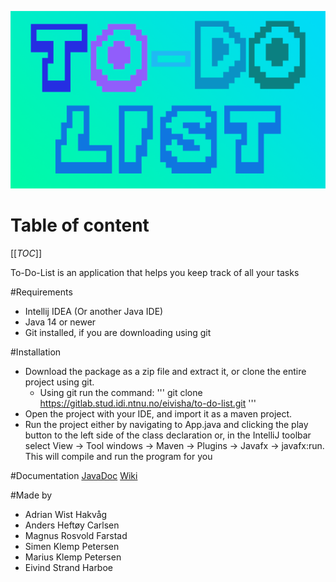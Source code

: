 ![](build/Logo_25.png)

# Table of content
[[_TOC_]]

To-Do-List is an application that helps you keep track of all your tasks

#Requirements

- Intellij IDEA (Or another Java IDE)
- Java 14 or newer
- Git installed, if you are downloading using git

#Installation

- Download the package as a zip file and extract it, or clone the entire project using git.
    - Using git run the command:
    '''
    git clone https://gitlab.stud.idi.ntnu.no/eivisha/to-do-list.git
    '''
- Open the project with your IDE, and import it as a maven project.
- Run the project either by navigating to App.java and clicking the play button to the left side of the class declaration or,
in the IntelliJ toolbar select View -> Tool windows -> Maven -> Plugins -> Javafx -> javafx:run. This will compile and run the program for you

#Documentation
[JavaDoc](http://eivisha.pages.stud.idi.ntnu.no/to-do-list/ntnu.team1/module-summary.html)
[Wiki](https://gitlab.stud.iie.ntnu.no/eivisha/to-do-list/-/wikis/home)

#Made by
- Adrian Wist Hakvåg
- Anders Heftøy Carlsen
- Magnus Rosvold Farstad
- Simen Klemp Petersen
- Marius Klemp Petersen
- Eivind Strand Harboe

